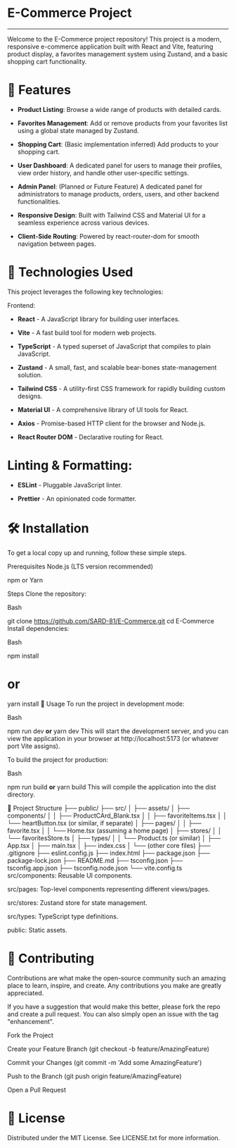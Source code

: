 # E-Commerce Project

---

Welcome to the E-Commerce project repository! This project is a modern, responsive e-commerce application built with React and Vite, featuring product display, a favorites management system using Zustand, and a basic shopping cart functionality.

# 🌟  Features

* **Product Listing**: Browse a wide range of products with detailed cards.

* **Favorites Management**: Add or remove products from your favorites list using a global state managed by Zustand.

* **Shopping Cart**: (Basic implementation inferred) Add products to your shopping cart.

* **User Dashboard**: A dedicated panel for users to manage their profiles, view order history, and handle other user-specific settings.

* **Admin Panel**: (Planned or Future Feature) A dedicated panel for administrators to manage products, orders, users, and other backend functionalities.

* **Responsive Design**: Built with Tailwind CSS and Material UI for a seamless experience across various devices.

* **Client-Side Routing**: Powered by react-router-dom for smooth navigation between pages.


# 🚀  Technologies Used

This project leverages the following key technologies:

Frontend:

* **React** - A JavaScript library for building user interfaces.

* **Vite** - A fast build tool for modern web projects.

* **TypeScript** - A typed superset of JavaScript that compiles to plain JavaScript.

* **Zustand** - A small, fast, and scalable bear-bones state-management solution.

* **Tailwind CSS** - A utility-first CSS framework for rapidly building custom designs.

* **Material UI** - A comprehensive library of UI tools for React.

* **Axios** - Promise-based HTTP client for the browser and Node.js.

* **React Router DOM** - Declarative routing for React.

# Linting & Formatting:

* **ESLint** - Pluggable JavaScript linter.

* **Prettier** - An opinionated code formatter.

# 🛠️ Installation
To get a local copy up and running, follow these simple steps.

Prerequisites
Node.js (LTS version recommended)

npm or Yarn

Steps
Clone the repository:

Bash

git clone https://github.com/SARD-81/E-Commerce.git
cd E-Commerce
Install dependencies:

Bash

npm install
# or
yarn install
🏃 Usage
To run the project in development mode:

Bash

npm run dev
**or**
yarn dev
This will start the development server, and you can view the application in your browser at http://localhost:5173 (or whatever port Vite assigns).

To build the project for production:

Bash

npm run build
**or**
yarn build
This will compile the application into the dist directory.

📂 Project Structure
├── public/
├── src/
│   ├── assets/
│   ├── components/
│   │   ├── ProductCArd_Blank.tsx
│   │   ├── favoriteItems.tsx
│   │   └── heartButton.tsx (or similar, if separate)
│   ├── pages/
│   │   ├── favorite.tsx
│   │   └── Home.tsx (assuming a home page)
│   ├── stores/
│   │   └── favoritesStore.ts
│   ├── types/
│   │   └── Product.ts (or similar)
│   ├── App.tsx
│   ├── main.tsx
│   ├── index.css
│   └── (other core files)
├── .gitignore
├── eslint.config.js
├── index.html
├── package.json
├── package-lock.json
├── README.md
├── tsconfig.json
├── tsconfig.app.json
├── tsconfig.node.json
└── vite.config.ts
src/components: Reusable UI components.

src/pages: Top-level components representing different views/pages.

src/stores: Zustand store for state management.

src/types: TypeScript type definitions.

public: Static assets.

# 🤝 Contributing

Contributions are what make the open-source community such an amazing place to learn, inspire, and create. Any contributions you make are greatly appreciated.

If you have a suggestion that would make this better, please fork the repo and create a pull request. You can also simply open an issue with the tag "enhancement".

Fork the Project

Create your Feature Branch (git checkout -b feature/AmazingFeature)

Commit your Changes (git commit -m 'Add some AmazingFeature')

Push to the Branch (git push origin feature/AmazingFeature)

Open a Pull Request

# 📄 License

Distributed under the MIT License. See LICENSE.txt for more information.


